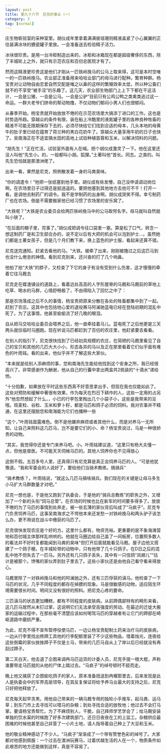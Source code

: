 ```yaml
---
layout: post
title: 第九十六节　尼克的事业（一）
category: 3
tag: [normal]
---
```


庄生物崭验室的采种室里。胡仪成年里拿着满满彼瑶珊则精液盖紧了小心翼翼的正往装满冰块的搪瓷罐子里放。一会准备送去检验精子活力。

冰块很珍贵。是用一台冷柜制造出来的，冰柜和冰箱现在都是超级奢侈的东西，除了丰城轮上之外，就只有示范农庄和百仞总医院才有了。

然而这精液更珍贵这是他们才刚从一匹铁岭挽马的公马上取来得，这可是本时空唯一的一匹铁岭挽马。农业部正准备用来哈哈业部门的母马进行配种。繁育种群。杨宝贵对让动物自由恋爱自然交配是嗤之以鼻的这样的繁殖效率太低，所以种公畜们就不的不享受“被手淫”的乐趣了。这几天，农业部生物部门上上下下都在干这活计，一会是公猪，一会是公马。一会是公驴”目前只有公鸡公鸭之类禽类逃过这一命运。一群大老爷们拼命的帮动物撸，不仅动物们郁闷小男人们也很郁闷。

从春季开始。杨宝贵就开始放放不倦的在示范农场里大搞添丁进口的工作。这也是时势造所趋。穿越众的条件有限，装在船上冷酷里的液氮罐子里的各种良种牲畜的精液不可能无限期保存下去的，必须尽快给它们找到合适的母本，几头本地的母黄牛的肚子里已经在蕴育了荷兰种的黑白花奶牛了。穿越众大量享用牛奶的日子也快了。吴南海正在不适宜搞水田的高地上试验种植首蓉和玉米，以解决饲料的问题。

“胡先生！”正在忙活，试验室外面有人在喊。把个胡仪成激灵了一下。他在这里还没人叫他“先生小。的，一般都叫小胡。狐狸。”土著叫他“首长。同志。之类的。叫先生恐怕就是那澳洲佬了。

出来一看，果然是尼克，照例散发着一身的马粪臭味。

“你的调遣令！”他把一张纸塞到他手里。胡仪成有些发懵，自己没申请调动岗位啊。在农场里日子过得还是挺逍遥的。要把他塞到其他地方去他可不干！打开一看。是调他去制药厂的调令。我不是学制药的出身啊。胡仪成哭笑不得。幸亏制药厂也在农场。倒是不需要搬家他已经习惯了农场里的安乐窝了。

“大铁呢？”大铁是农业委员会给两匹铁岭挽马中的公马取愕名字。母马就叫自然就叫小铁了。

“在后面的棚子里，完事了。”胡仪成把调令往口袋里一塞。算是松了口气，转念一想这制药厂是和卫生部合办的，说不定以后有大把的机会可以泡到护士…。虽然她们都是土著女孩子，但是几个月们教下来，换上蓝色的护士服，看起来还算不错。

尼克送完通知。赶紧去看他的马。“大铁。被牵了出来，刚刚被撸过之后这匹马到也没什么倦怠的神情。看到尼克到来，还兴奋的打了几个响鼻。

他拍了拍“大铁”的脖子，又检查了下它的身子有没有受到什么伤害，这才慢慢的牵着它往马厩去

尼克走在蝶渣铺设的道路上，看着远处高高的人字形屋脊的马厩和马厩前的草地上吃草、喝水的马群，心情舒畅极了，不由得陷入了回忆之中了：

那是农场落成之后不久的事情，杨宝贵把原来分散在各处的牲畜都集中到了一起。赶到了农庄。这其中也包括他心爱的退役赛马阿澜驰蓝电已经在登陆初期的混乱中死了。为了这事情，他甚至偷偷流了好几晚的眼泪。

自从把马交哈哈业委员会喂养之后，他一直牵挂着马儿。蓝电死了之后他更是三天两头就往临时马圈跑。现在听说马匹都赶到了百仞的农庄里，他赶紧要去看看。

在别人的指引下，尼克很快找到了已经初具规模的农庄，在简陋的马厩里看见了自己的宝贝和其他的几匹大大小小，形态各异的马以及正在那里看着它们似乎面有难色的叶雨铭。看的出来，他似乎并不了解这些大家伙。

“本来就是给别人添麻烦的事，您和南海先生能给他找到这个安身之所，我已经很高兴了。非常感谢作为酬谢，他从自己的行囊中拿出两盒共2佩装的“十滴水”递给他。

“十分抱歉，如果放在平时这些东西真不好意思拿出手，但现在我也仅能如此了。这些对预防和缓解中著很有效果，作为每天在烈日下耕作的人，这些一定用的占另外”他忽然想起了什么，，小已的行李包里掏出几个小袋子小，这些是我带来的豆哦。班麦粒、谷粒、玉米和萝卜籽，都是马匹和鸽子必须的饲料。我对农事并不精通，在这里还摆脱您和南海能为它们也播种一些

“这个，”叶雨铭面露难色。倒不是他嫌弃麻烦或者其他什么，而是对养马一无所知，让自己来照料这几匹马，岂不是要它们的小、命？杨宝贵说过，马是一种很娇贵的动物。

“其实，我觉得你还是专门来养马吧。小。叶雨铭建议道，“这里只有杨大夫懂一点，但他是兽医。不可能天天伺候马匹的。其他人饲养你也不见得放心

这倒不假。五百多号人里，还真得只有尼克算是真正会饲养马匹的人。“可是他犹豫道。“我和军委会的人说好了，要给他们当骑术教练。搞骑兵”

“骑术教练？。叶雨铭说，“就这么几匹马搞啥骑兵。我们现在的关键是让母马多生小马扩大马群数量才对吧。”

尼克一想也是，于是他又跑到了执委会，于是他的“骑兵总教练”的职务之外，又增加了一个新的头衔“饲马总管”。在农场的时候也比在新军的时间要多得多了。放放不倦的为了马匹的事情到处奔走，被一些玄薄的家伙背后叫成了“马疯子”。尼克专门负责饲养马匹，这事吴南海求之不愕他本来还发愁一对铁岭挽马和两头驴子该怎么办，更不用说在战斗中缴获的马匹了。

尼克很快发现农庄是个好的方。这里什么都有，物资充裕。更重要的是不象海滩营地和百仞城主体那样乱哄哄的。他就在马圈边给自己盖了一间板房，位置照多数人的看法并不好时复都能闻到马粪的臭味"但打开后窗就能看见马厩。屋子边他又搭建了一个鸽子棚，在丰城轮带的动物中，只有他带了几十只鸽子。在D日之后的混乱中他不但失去了一匹马。另外还有几只鸽子丢失，其中有一只信鸽“凤翅儿”"估计是被那个。馋嘴的家伙弄到肚子里去了。这些小家伙还是由他自己看守看来得放心。

马厩里除了一对铁岭挽马和他的阿澜驰之外，还有三匹俘获的滇马。他检查了一下马匹的状况，几乎不同程度的都存在掉膘的现象。马是很敏感的动物，适应陌生环境需要很长时间。明间又没有很好的照料。把尼克心疼的要命。

三匹滇马的状态更加糟糕，都有不同程度的皮肤病。从前蹄偶部特有的畸形来看，这几匹马居然从未钉过掌，这说明它们无法承受高强度的劳动。在最近的迁徙大搬家的运输过程中，在那些毫不清楚应该如何喝驾马匹的穿越者有让它门的蹄部在崎岖道路中磨损严重。

为此，尼克不得不宣布暂停役使马匹，一边让杨宝贵配制土药来治疗马的皮肤病，一边从行李里找出修蹄工具他的行李配额里装了不少这些物品，借着烛光，连夜给这些倒霉的家伙挫挫蹄子不仅是土马，带来的几匹马自从上了岸以后已经就没有再刮过蹄子。

第二天白天，他击退了企图来调冉马匹运货的计委人员，尼克手提一根大棍，声称谁要带走马匹就的从他的尸体上踏过去。“马疯子”的绰号顿时不胫而走。

晚上他又擒获了企图偷吃鸽子的家人，原本准备扭送到冉耀那里去，后来发现是此人是执委会中的军界高层领导，在其反复保证将给予养马业最大的支持之后，尼克只好把他释放了。

尼克每天起早贪黑。用他自己带来的一辆马厩专用的独轮小手推车，起马粪、运马草；到东门市上去寻找可以喂马的杂粮；到处寻找合适的放牧地；他过去不会打马掌。要请杨宝贵帮忙。为了不麻烦别人，干脆，自己拜师学艺学会了；给马厩安装单独的饮水渠的时候跑了好多次建筑部门，还日日夜夜在工的上监工。杂粮供应最困难的时候他甚至自己舁垦了一小片土地，请人指导着自己种上了大豆和玉米。

他的敬业精神感动了不少人。“马疯子”渐渐成了一个带有赞誉色彩的绰号了。大家都对他感到佩服：一个过去在澳洲玩赛马，过着优越生活的人在一个，物质条件如此艰苦的地方还能做到这样，真是不容易了。
